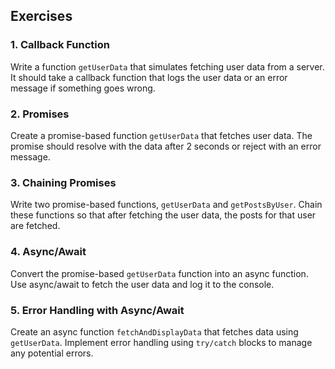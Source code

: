 ## Exercises

### 1. Callback Function

Write a function `getUserData` that simulates fetching user data from a server. It should take a callback function that logs the user data or an error message if something goes wrong.

### 2. Promises

Create a promise-based function `getUserData` that fetches user data. The promise should resolve with the data after 2 seconds or reject with an error message.

### 3. Chaining Promises

Write two promise-based functions, `getUserData` and `getPostsByUser`. Chain these functions so that after fetching the user data, the posts for that user are fetched.

### 4. Async/Await

Convert the promise-based `getUserData` function into an async function. Use async/await to fetch the user data and log it to the console.

### 5. Error Handling with Async/Await

Create an async function `fetchAndDisplayData` that fetches data using `getUserData`. Implement error handling using `try/catch` blocks to manage any potential errors.